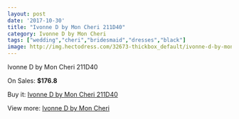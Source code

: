 ```yaml
---
layout: post
date: '2017-10-30'
title: "Ivonne D by Mon Cheri 211D40"
category: Ivonne D by Mon Cheri
tags: ["wedding","cheri","bridesmaid","dresses","black"]
image: http://img.hectodress.com/32673-thickbox_default/ivonne-d-by-mon-cheri-211d40.jpg
---
```

Ivonne D by Mon Cheri 211D40

On Sales: **$176.8**
<a href="https://www.hectodress.com/ivonne-d-by-mon-cheri/14941-ivonne-d-by-mon-cheri-211d40.html"><amp-img layout="responsive" width="600" height="600" src="//img.hectodress.com/32673-thickbox_default/ivonne-d-by-mon-cheri-211d40.jpg" alt="Ivonne D by Mon Cheri 211D40 0" /></a>

Buy it: [Ivonne D by Mon Cheri 211D40](https://www.hectodress.com/ivonne-d-by-mon-cheri/14941-ivonne-d-by-mon-cheri-211d40.html "Ivonne D by Mon Cheri 211D40")

View more: [Ivonne D by Mon Cheri](https://www.hectodress.com/268-ivonne-d-by-mon-cheri "Ivonne D by Mon Cheri")